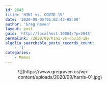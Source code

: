 ```yaml
---
id: 2845
title: 'H1N1 vs. COVID-19'
date: '2020-09-05T05:02:43-08:00'
author: 'Greg Raven'
layout: post
guid: 'http://localhost:10004/?p=2845'
permalink: /2020/09/h1n1-vs-covid-19/
algolia_searchable_posts_records_count:
    - '1'
categories:
    - Memes
---
```


<figure class="wp-block-image size-large">![](https://www.gregraven.us/wp-content/uploads/2020/09/harris-01.jpg)</figure>